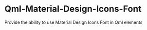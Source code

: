 # Qml-Material-Design-Icons-Font
Provide the ability to use Material Design Icons Font in Qml elements
